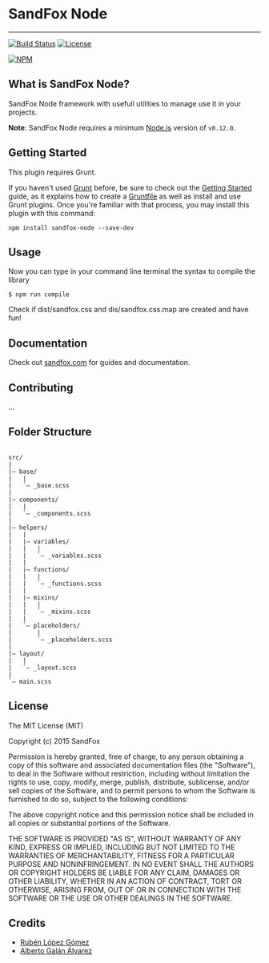 # SandFox Node

---------------------------------------

[![Build Status][travis-image]][travis-url]
[![License][license-image]][license-url]

[![NPM][npm-image]][npm-url]

## What is SandFox Node?

SandFox Node framework with usefull utilities to manage use it in your projects.

**Note**: SandFox Node requires a minimum [Node.js](https://nodejs.org/download/) version of `v0.12.0`.

## Getting Started

This plugin requires Grunt.

If you haven't used [Grunt](http://gruntjs.com/) before, be sure to check out the [Getting Started](http://gruntjs.com/getting-started) guide, as it explains how to create a [Gruntfile](http://gruntjs.com/sample-gruntfile) as well as install and use Grunt plugins. Once you're familiar with that process, you may install this plugin with this command:

```shell
npm install sandfox-node --save-dev
```

## Usage

Now you can type in your command line terminal the syntax to compile the library

```shell
$ npm run compile
```

Check if dist/sandfox.css and dis/sandfox.css.map are created and have fun!

## Documentation

Check out [sandfox.com](http://node.sandfox.com/docs) for guides and documentation.

## Contributing

...


## Folder Structure

```text

src/ 
| 
|– base/ 
|   |
|   `– _base.scss
| 
|– components/
|   |
|   `– _components.scss
|
|– helpers/
|   |
|   |– variables/
|   |   |
|   |   `– _variables.scss
|   |
|   |– functions/
|   |   |
|   |   `– _functions.scss
|   |
|   |– mixins/
|   |   |
|   |   `– _mixins.scss
|   |
|   `– placeholders/
|       |
|       `– _placeholders.scss
| 
|– layout/
|   |
|   `– _layout.scss
| 
`– main.scss

```

## License

The MIT License (MIT)

Copyright (c) 2015 SandFox

Permission is hereby granted, free of charge, to any person obtaining a copy of this software and associated documentation files (the "Software"), to deal in the Software without restriction, including without limitation the rights to use, copy, modify, merge, publish, distribute, sublicense, and/or sell copies of the Software, and to permit persons to whom the Software is furnished to do so, subject to the following conditions:

The above copyright notice and this permission notice shall be included in all copies or substantial portions of the Software.

THE SOFTWARE IS PROVIDED "AS IS", WITHOUT WARRANTY OF ANY KIND, EXPRESS OR IMPLIED, INCLUDING BUT NOT LIMITED TO THE WARRANTIES OF MERCHANTABILITY, FITNESS FOR A PARTICULAR PURPOSE AND NONINFRINGEMENT. IN NO EVENT SHALL THE AUTHORS OR COPYRIGHT HOLDERS BE LIABLE FOR ANY CLAIM, DAMAGES OR OTHER LIABILITY, WHETHER IN AN ACTION OF CONTRACT, TORT OR OTHERWISE, ARISING FROM, OUT OF OR IN CONNECTION WITH THE SOFTWARE OR THE USE OR OTHER DEALINGS IN THE SOFTWARE.

## Credits

* [Rubén López Gómez](https://twitter.com/Rubeniskov)
* [Alberto Galán Álvarez](https://twitter.com/magicmoli1)


[site-url]: http://node.sandfox.com

[npm-url]: https://www.npmjs.com/package/sandfox-node
[npm-image]: https://nodei.co/npm/sandfox-node.png?downloads=true

[travis-url]: https://travis-ci.org/foxnet-git/sandfox-node?branch=master
[travis-image]: https://travis-ci.org/foxnet-git/sandfox-node.svg?style=flat-square

[license-image]: http://img.shields.io/npm/l/sassdoc.svg?style=flat-square
[license-url]: LICENSE.md


